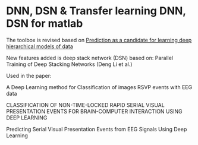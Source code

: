DNN, DSN & Transfer learning DNN, DSN for matlab
================

The toolbox is revised based on [Prediction as a candidate for learning deep hierarchical models of data](http://www2.imm.dtu.dk/pubdb/views/publication_details.php?id=6284)

New features added is deep stack network (DSN) based on:
Parallel Training of Deep Stacking Networks (Deng Li et al.)

Used in the paper:

A Deep Learning method for Classification of images RSVP events with EEG data

CLASSIFICATION OF NON-TIME-LOCKED RAPID SERIAL VISUAL PRESENTATION EVENTS FOR BRAIN-COMPUTER INTERACTION USING DEEP LEARNING

Predicting Serial Visual Presentation Events from EEG Signals Using Deep Learning
